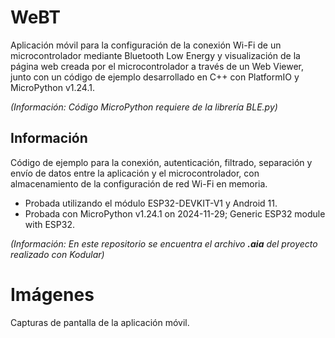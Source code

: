 # WeBT
Aplicación móvil para la configuración de la conexión Wi-Fi de un microcontrolador mediante Bluetooth Low Energy y visualización de la página web creada por el microcontrolador a través de un Web Viewer, junto con un código de ejemplo desarrollado en C++ con PlatformIO y MicroPython v1.24.1.

_(Información: Código MicroPython requiere de la librería BLE.py)_

## Información

Código de ejemplo para la conexión, autenticación, filtrado, separación y envío de datos entre la aplicación y el microcontrolador, con almacenamiento de la configuración de red Wi-Fi en memoria.

- Probada utilizando el módulo ESP32-DEVKIT-V1 y Android 11.
- Probada con MicroPython v1.24.1 on 2024-11-29; Generic ESP32 module with ESP32.

_(Información: En este repositorio se encuentra el archivo **.aia** del proyecto realizado con Kodular)_

# Imágenes
Capturas de pantalla de la aplicación móvil.